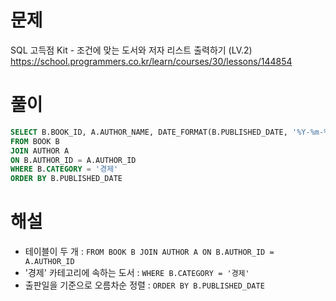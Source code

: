 # 문제
SQL 고득점 Kit - 조건에 맞는 도서와 저자 리스트 출력하기 (LV.2)
https://school.programmers.co.kr/learn/courses/30/lessons/144854


# 풀이

```SQL
SELECT B.BOOK_ID, A.AUTHOR_NAME, DATE_FORMAT(B.PUBLISHED_DATE, '%Y-%m-%d') AS PUBLISHED_DATE
FROM BOOK B
JOIN AUTHOR A
ON B.AUTHOR_ID = A.AUTHOR_ID
WHERE B.CATEGORY = '경제'
ORDER BY B.PUBLISHED_DATE
```


# 해설
* 테이블이 두 개 :
  `FROM BOOK B
  JOIN AUTHOR A
  ON B.AUTHOR_ID = A.AUTHOR_ID`
* '경제' 카테고리에 속하는 도서 : `WHERE B.CATEGORY = '경제'`
* 출판일을 기준으로 오름차순 정렬 : `ORDER BY B.PUBLISHED_DATE`